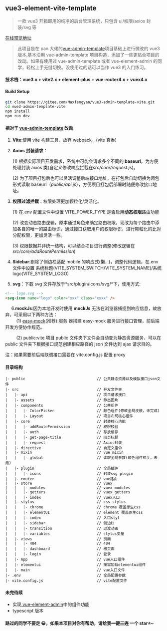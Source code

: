 ## vue3-element-vite-template

> 一款 vue3 开箱即用的纯净的后台管理系统，只包含 ui/权限/axios 封装/svg 等

[在线预览地址](https://maxfengyan.github.io/vue3-admin-template-vite/#/)

> 此项目是在 pan 大佬的<a href=https://github.com/PanJiaChen/vue-admin-template>vue-admin-template</a>项目基础上进行微改的 vue3 版本,基本沿用 vue-admin-template 项目构造，添加了一些更贴合项目的改动。如果有使用过 vue-admin-template 或者 vue-element-admin 的同学，轻松上手无缝切换。没使用过的话可以当作 vue3 的入门练习。

#### 技术栈：vue3.x + vite2.x + element-plus + vue-router4.x + vuex4.x

#### Build Setup

```bash
git clone https://gitee.com/Maxfengyan/vue3-admin-template-vite.git
cd vue3-admin-template-vite
npm install
npm run dev
```

#### 相对于 <a href=https://github.com/PanJiaChen/vue-admin-template>vue-admin-template</a> 改动

1. **Vite**:使用 vite 构建工具，放弃 webpack。(vite 真香)
2. **Axios 封装请求**：<br>

   (1) 根据实际项目开发需求，系统中可能会请求多个不同的 **baseurl**，为方便处理封装 axios 类(自定义修改响应拦截在*src/core/request.js*)。<br>

   (2) 为了项目打包后也可以灵活调整后端接口地址，在打包后自动切换为闭包形式读取 baseurl（_public/api.js_），方便项目打包后部署时随便修改接口地址。

3. **权限过滤拦截**：权限处理更加颗粒化/灵活化。<br>

   (1) 在.env 配置文件中设置 VITE_POWER_TYPE 是否启用**动态权限**路由功能<br>

   (2) 改变动态路由逻辑，原本通过角色来确定路由权限，现改为每个路由中添加各自的唯一的路由标识，通过接口获取用户的权限标识，进行颗粒化的比对分配权限，更加灵活一些。<br>

   (3) 权限数据并非统一结构，可以结合项目进行调整(修改逻辑在*src/core/addRoutePermission*)

4. **Sidebar**:剔除了侧边栏适配 mobile 的响应式(懒...)，调整代码逻辑，在.env 文件中设置 系统标题(VITE_SYSTEM_SWITCH/VITE_SYSTEM_NAME)/系统 logo(VITE_SYSTEM_LOGO)
5. **svg**：下载 svg 文件存放于*src/plugin/icons/svg/*下，使用方式:

```html
<!-- logo.svg -->
<svg-icon name="logo" color="xxx" class="xxxx" />
```

&nbsp;&nbsp;&nbsp;&nbsp; 6.**mockJs**:因为本地开发时使用 **mockJs** 无法在浏览器捕捉到响应信息，故放弃，可采用以下两种方法：<br>
&nbsp;&nbsp;&nbsp;&nbsp;&nbsp;&nbsp;&nbsp;&nbsp;&nbsp;(1) <a href="https://github.com/easy-mock/easy-mock">easy-mock</a>(推荐):服务
器搭建 easy-mock 服务进行接口管理，前后端开发方便协作规范。<br>

&nbsp;&nbsp;&nbsp;&nbsp;&nbsp;&nbsp;&nbsp;&nbsp;&nbsp;(2) public:vite 项目 public 文件夹下文件会自动变为静态资源服务，可以在 public 文件夹下根据接口规范创建相应路径的 json 文件达到 ajax 请求目的。

注：如果需要前后端联调接口需要在 vite.config.js 配置 proxy

#### 目录结构

```
|- public                                // 公共静态资源以及模拟接口json文件
|- src                                   // 开发文件夹
|   |- api                               // 项目请求接口
|   |- assets                            // 静态图片
|   |- components                        // 公共组件
|   |   |- ColorPicker                   // 颜色组件(修改全局皮肤，未完成)
|   |   |- Layout                        // 项目布局核心组件
|   |- core                              // 封装核心功能
|   |   |- addRoutePermission            // 权限校验
|   |   |- auth                          // 存放缓存
|   |   |- get-page-title                // 网页标题
|   |   |- request                       // Axios封装
|   |- directive                         // 自定义指令
|   |- mixin                             // vue mixin
|   |   |- global                        // 读取全局参数(颜色组件相关，未用)
|   |- plugin                            // 全局插件
|   |   |- icons                         // 封装svg plugin
|   |- router                            // vue路由
|   |- store                             // vuex
|   |   |- modules                       // vuex modules
|   |   |- getters                       // vuex getters
|   |   |- index                         // vuex入口
|   |- stylus                            // css-stylus
|   |   |- chrome                        // chrome 覆盖原生css
|   |   |- elementUI                     // element 覆盖原生css
|   |   |- index                         // 入口styl
|   |   |- sidebar                       // 侧边栏
|   |   |- transition                    // 过渡动画
|   |   |- variables                     // stylus变量
|   |- views                             // 页面
|   |   |- 404                           // 404
|   |   |- dashboard                     // 根页面
|   |   |- login                         // 登录
|   |- App                               // vue入口组件
|   |- elementui                         // 按需加载elementui组件
|   |- main                              // vue入口文件
|- .env                                  // 全局配置参数
|- vite.config.js                        // vite配置文件
```

#### 未完待续

- 实现<a href="https://github.com/PanJiaChen/vue-element-admin"> vue-element-admin</a>中的组件功能
- typescript 版本

#### 路过的同学不要走 😀，如果本项目对你有帮助，请给我~~一键三连~~ 一个 star⭐~
